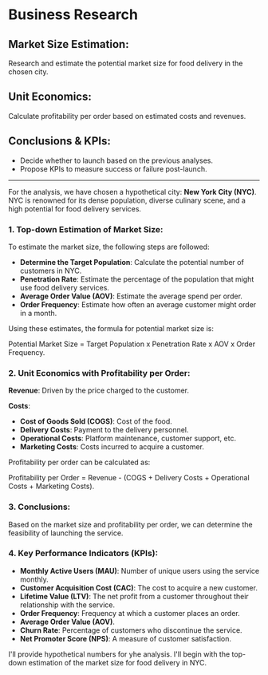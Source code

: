 # Business Research

## Market Size Estimation:
Research and estimate the potential market size for food delivery in the chosen city.

## Unit Economics:
Calculate profitability per order based on estimated costs and revenues.

## Conclusions & KPIs:
- Decide whether to launch based on the previous analyses.
- Propose KPIs to measure success or failure post-launch.

---

For the analysis, we have chosen a hypothetical city: **New York City (NYC)**. NYC is renowned for its dense population, diverse culinary scene, and a high potential for food delivery services.

### 1. Top-down Estimation of Market Size:

To estimate the market size, the following steps are followed:

- **Determine the Target Population**: Calculate the potential number of customers in NYC.
- **Penetration Rate**: Estimate the percentage of the population that might use food delivery services.
- **Average Order Value (AOV)**: Estimate the average spend per order.
- **Order Frequency**: Estimate how often an average customer might order in a month.

Using these estimates, the formula for potential market size is:

Potential Market Size = Target Population x Penetration Rate x AOV x Order Frequency.


### 2. Unit Economics with Profitability per Order:

**Revenue**: Driven by the price charged to the customer.

**Costs**:

- **Cost of Goods Sold (COGS)**: Cost of the food.
- **Delivery Costs**: Payment to the delivery personnel.
- **Operational Costs**: Platform maintenance, customer support, etc.
- **Marketing Costs**: Costs incurred to acquire a customer.

Profitability per order can be calculated as:

Profitability per Order = Revenue - (COGS + Delivery Costs + Operational Costs + Marketing Costs).


### 3. Conclusions:
Based on the market size and profitability per order, we can determine the feasibility of launching the service.

### 4. Key Performance Indicators (KPIs):

- **Monthly Active Users (MAU)**: Number of unique users using the service monthly.
- **Customer Acquisition Cost (CAC)**: The cost to acquire a new customer.
- **Lifetime Value (LTV)**: The net profit from a customer throughout their relationship with the service.
- **Order Frequency**: Frequency at which a customer places an order.
- **Average Order Value (AOV)**.
- **Churn Rate**: Percentage of customers who discontinue the service.
- **Net Promoter Score (NPS)**: A measure of customer satisfaction.

I'll provide hypothetical numbers for yhe analysis. I'll begin with the top-down estimation of the market size for food delivery in NYC.